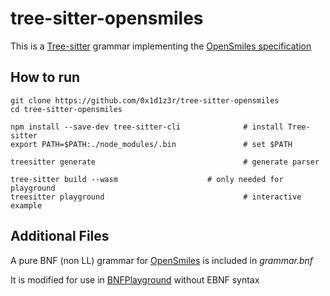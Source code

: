 # tree-sitter-opensmiles
This is a [Tree-sitter](https://github.com/tree-sitter/tree-sitter) grammar implementing the [OpenSmiles specification](http://opensmiles.org/opensmiles.html)
## How to run
	git clone https://github.com/0x1d1z3r/tree-sitter-opensmiles
 	cd tree-sitter-opensmiles

	npm install --save-dev tree-sitter-cli				# install Tree-sitter
	export PATH=$PATH:./node_modules/.bin 				# set $PATH

	treesitter generate                   				# generate parser

 	tree-sitter build --wasm					# only needed for playground
	treesitter playground                 				# interactive example


## Additional Files
A pure BNF (non LL) grammar for [OpenSmiles](http://opensmiles.org/) is included in *grammar.bnf*

It is modified for use in [BNFPlayground](https://github.com/paul-kline/bnf-playground) without EBNF syntax

